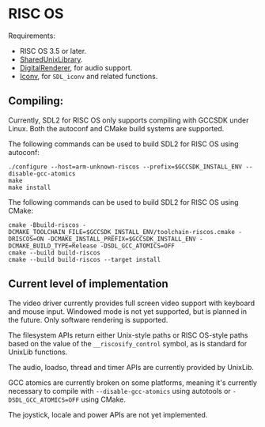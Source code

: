 RISC OS
=======

Requirements:

* RISC OS 3.5 or later.
* [SharedUnixLibrary](http://www.riscos.info/packages/LibraryDetails.html#SharedUnixLibraryarm).
* [DigitalRenderer](http://www.riscos.info/packages/LibraryDetails.html#DRendererarm), for audio
  support.
* [Iconv](http://www.netsurf-browser.org/projects/iconv/), for `SDL_iconv` and related functions.

Compiling:
----------

Currently, SDL2 for RISC OS only supports compiling with GCCSDK under Linux. Both the autoconf and
CMake build systems are supported.

The following commands can be used to build SDL2 for RISC OS using autoconf:

    ./configure --host=arm-unknown-riscos --prefix=$GCCSDK_INSTALL_ENV --disable-gcc-atomics
    make
    make install

The following commands can be used to build SDL2 for RISC OS using CMake:

    cmake -Bbuild-riscos -DCMAKE_TOOLCHAIN_FILE=$GCCSDK_INSTALL_ENV/toolchain-riscos.cmake -DRISCOS=ON -DCMAKE_INSTALL_PREFIX=$GCCSDK_INSTALL_ENV -DCMAKE_BUILD_TYPE=Release -DSDL_GCC_ATOMICS=OFF
    cmake --build build-riscos
    cmake --build build-riscos --target install

Current level of implementation
-------------------------------

The video driver currently provides full screen video support with keyboard and mouse input.
Windowed mode is not yet supported, but is planned in the future. Only software rendering is
supported.

The filesystem APIs return either Unix-style paths or RISC OS-style paths based on the value of
the `__riscosify_control` symbol, as is standard for UnixLib functions.

The audio, loadso, thread and timer APIs are currently provided by UnixLib.

GCC atomics are currently broken on some platforms, meaning it's currently necessary to compile
with `--disable-gcc-atomics` using autotools or `-DSDL_GCC_ATOMICS=OFF` using CMake.

The joystick, locale and power APIs are not yet implemented.
